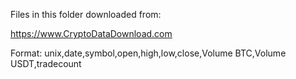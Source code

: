 Files in this folder downloaded from:

  https://www.CryptoDataDownload.com

Format:
unix,date,symbol,open,high,low,close,Volume BTC,Volume USDT,tradecount


